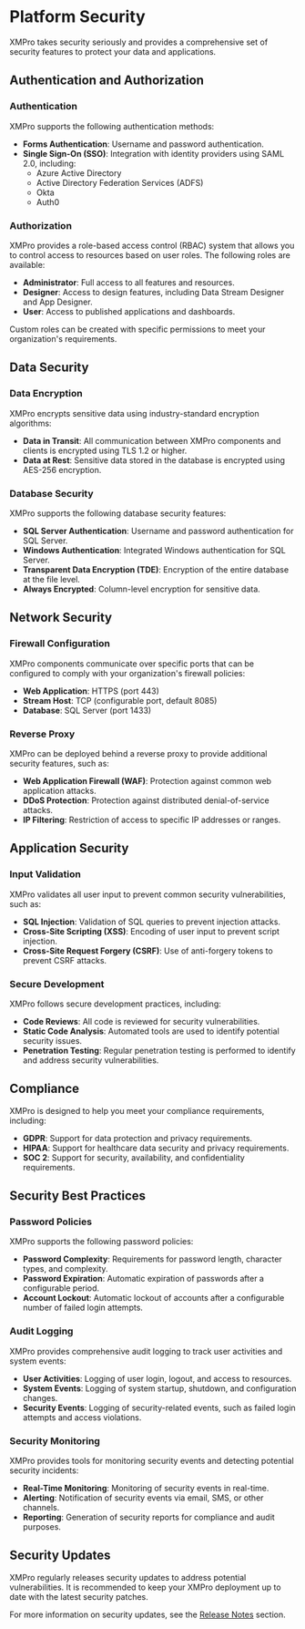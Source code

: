 # Platform Security

XMPro takes security seriously and provides a comprehensive set of security features to protect your data and applications.

## Authentication and Authorization

### Authentication

XMPro supports the following authentication methods:

- **Forms Authentication**: Username and password authentication.
- **Single Sign-On (SSO)**: Integration with identity providers using SAML 2.0, including:
  - Azure Active Directory
  - Active Directory Federation Services (ADFS)
  - Okta
  - Auth0

### Authorization

XMPro provides a role-based access control (RBAC) system that allows you to control access to resources based on user roles. The following roles are available:

- **Administrator**: Full access to all features and resources.
- **Designer**: Access to design features, including Data Stream Designer and App Designer.
- **User**: Access to published applications and dashboards.

Custom roles can be created with specific permissions to meet your organization's requirements.

## Data Security

### Data Encryption

XMPro encrypts sensitive data using industry-standard encryption algorithms:

- **Data in Transit**: All communication between XMPro components and clients is encrypted using TLS 1.2 or higher.
- **Data at Rest**: Sensitive data stored in the database is encrypted using AES-256 encryption.

### Database Security

XMPro supports the following database security features:

- **SQL Server Authentication**: Username and password authentication for SQL Server.
- **Windows Authentication**: Integrated Windows authentication for SQL Server.
- **Transparent Data Encryption (TDE)**: Encryption of the entire database at the file level.
- **Always Encrypted**: Column-level encryption for sensitive data.

## Network Security

### Firewall Configuration

XMPro components communicate over specific ports that can be configured to comply with your organization's firewall policies:

- **Web Application**: HTTPS (port 443)
- **Stream Host**: TCP (configurable port, default 8085)
- **Database**: SQL Server (port 1433)

### Reverse Proxy

XMPro can be deployed behind a reverse proxy to provide additional security features, such as:

- **Web Application Firewall (WAF)**: Protection against common web application attacks.
- **DDoS Protection**: Protection against distributed denial-of-service attacks.
- **IP Filtering**: Restriction of access to specific IP addresses or ranges.

## Application Security

### Input Validation

XMPro validates all user input to prevent common security vulnerabilities, such as:

- **SQL Injection**: Validation of SQL queries to prevent injection attacks.
- **Cross-Site Scripting (XSS)**: Encoding of user input to prevent script injection.
- **Cross-Site Request Forgery (CSRF)**: Use of anti-forgery tokens to prevent CSRF attacks.

### Secure Development

XMPro follows secure development practices, including:

- **Code Reviews**: All code is reviewed for security vulnerabilities.
- **Static Code Analysis**: Automated tools are used to identify potential security issues.
- **Penetration Testing**: Regular penetration testing is performed to identify and address security vulnerabilities.

## Compliance

XMPro is designed to help you meet your compliance requirements, including:

- **GDPR**: Support for data protection and privacy requirements.
- **HIPAA**: Support for healthcare data security and privacy requirements.
- **SOC 2**: Support for security, availability, and confidentiality requirements.

## Security Best Practices

### Password Policies

XMPro supports the following password policies:

- **Password Complexity**: Requirements for password length, character types, and complexity.
- **Password Expiration**: Automatic expiration of passwords after a configurable period.
- **Account Lockout**: Automatic lockout of accounts after a configurable number of failed login attempts.

### Audit Logging

XMPro provides comprehensive audit logging to track user activities and system events:

- **User Activities**: Logging of user login, logout, and access to resources.
- **System Events**: Logging of system startup, shutdown, and configuration changes.
- **Security Events**: Logging of security-related events, such as failed login attempts and access violations.

### Security Monitoring

XMPro provides tools for monitoring security events and detecting potential security incidents:

- **Real-Time Monitoring**: Monitoring of security events in real-time.
- **Alerting**: Notification of security events via email, SMS, or other channels.
- **Reporting**: Generation of security reports for compliance and audit purposes.

## Security Updates

XMPro regularly releases security updates to address potential vulnerabilities. It is recommended to keep your XMPro deployment up to date with the latest security patches.

For more information on security updates, see the [Release Notes](../release-notes/index.md) section.
